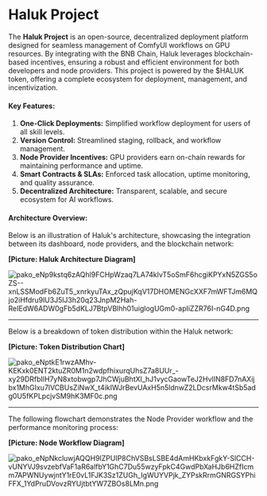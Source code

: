 # Haluk Project

The **Haluk Project** is an open-source, decentralized deployment platform designed for seamless management of ComfyUI workflows on GPU resources. By integrating with the BNB Chain, Haluk leverages blockchain-based incentives, ensuring a robust and efficient environment for both developers and node providers. This project is powered by the $HALUK token, offering a complete ecosystem for deployment, management, and incentivization.

#### Key Features:
1. **One-Click Deployments:** Simplified workflow deployment for users of all skill levels.
2. **Version Control:** Streamlined staging, rollback, and workflow management.
3. **Node Provider Incentives:** GPU providers earn on-chain rewards for maintaining performance and uptime.
4. **Smart Contracts & SLAs:** Enforced task allocation, uptime monitoring, and quality assurance.
5. **Decentralized Architecture:** Transparent, scalable, and secure ecosystem for AI workflows.

#### Architecture Overview:
Below is an illustration of Haluk's architecture, showcasing the integration between its dashboard, node providers, and the blockchain network:

**[Picture: Haluk Architecture Diagram]**


![pako_eNp9kstq6zAQhl9FCHpWzaq7LA74klvT5oSmF6hcgiKPYxN5ZGS5oZS--xnLSSModFb6ZuT5_xnrkyuTAx_zQpujKqV17DHOMENGcXXF7mWFTJm6MQjo2iHfdru9lU3J5lJ3h20q23JnpM2Hah-ReIEdW6ADW0gFb5dKLJ7BtpVBlhh01uiglogUGm0-apIiZZR76I-nG4D.png](https://cdn.dorahacks.io/static/files/19419916fc2297d16bf255b40988db29.png)

---

Below is a breakdown of token distribution within the Haluk network:

**[Picture: Token Distribution Chart]**

![pako_eNptkE1rwzAMhv-KEKxk0ENT2ktuZR0M1n2wdpfhixurqUhsZ7a8UUr_-xy29DRfbIlH7yN8xtobwgp7JhCWjuBhtXl_hJ1vycGaowTeJ2HvlIN8FD7nAXijbx1MhGIxu7lVCBUsZiNwX_t4ikIWJrBevUAxH5n5ldnwZ2LDcsrMkw4tSb5adg0U5fKPLpcjvSM9hK3MF0c.png](https://cdn.dorahacks.io/static/files/1941992050945838781642e461098c89.png)

---

The following flowchart demonstrates the Node Provider workflow and the performance monitoring process:

**[Picture: Node Workflow Diagram]**

![pako_eNpNkcluwjAQQH9lZPUIP8ChVSBsLSBE4dAmHKbxkFgkY-SlCCH-vUNYVJ9svzebfVaF1aR6alfbY1GhC7Du55wzyFpkC4GwdPbXaHJb6HZfIcmm7APWNUywjntY1rE0vL1FJK3Sz1ZUGh_IgWUYVPjk_ZYPskRrmGNRGSYPhiFFX_1YdPruDVovzRYUjtbtYW7ZBOs8LMn.png](https://cdn.dorahacks.io/static/files/19419922fd26bd54014b71845dc997bf.png)

